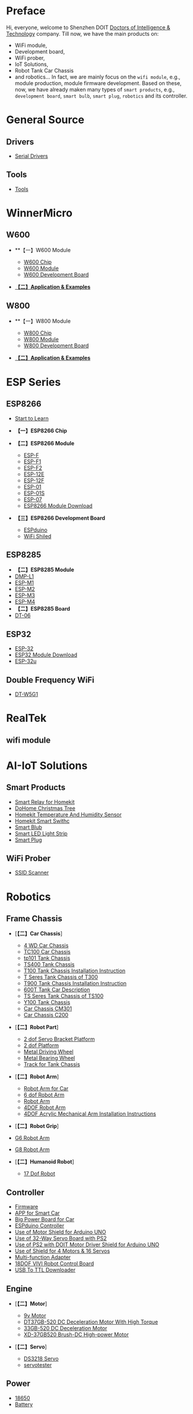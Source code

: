 # Preface

  Hi, everyone, welcome to Shenzhen DOIT [Doctors of Intelligence & Technology](http://doit.am/) company. Till now, we have the main products on:
* WiFi module,
* Development board,
* WiFi prober,
* IoT Solutions,
* Robot Tank Car Chassis
* and robotics...
  In fact, we are mainly focus on the `wifi module`, e.g., module production, module firmware development. Based on these, now, we have already maken many types of `smart products`, e.g., `development board`, `smart bulb`, `smart plug`, `robotics` and its controller.

# General Source
## Drivers
  * [Serial Drivers](/GeneralSource/drivers.md)

## Tools
  * [Tools](/GeneralSource/softwareTools.md)

# WinnerMicro

## W600

* **【一】W600 Module
  * [W600 Chip](C/C语言学习笔记-CH01-编程基础.md)
  * [W600 Module](C/C语言学习笔记-CH02-基本语法.md)
  * [W600 Development Board](C/C语言学习笔记-CH03-数组.md)
  
* [**【二】Application & Examples**](C/C-Code.md)



## W800

* **【一】W800 Module
  * [W800 Chip](C/C语言学习笔记-CH01-编程基础.md)
  * [W800 Module](C/C语言学习笔记-CH02-基本语法.md)
  * [W800 Development Board](C/C语言学习笔记-CH03-数组.md)
  
* [**【二】Application & Examples**](C/C-Code.md)


# ESP Series

## ESP8266
* [Start to Learn](ESPSeries/start/start.md)

* **【一】ESP8266 Chip**
  
* **【二】ESP8266 Module**
  * [ESP-F](ESPSeries/ESP8266/ESPF/espf.md)
  * [ESP-F1](ESPSeries/ESP8266/ESPF1/espf1.md)
  * [ESP-F2](ESPSeries/ESP8266/ESPF2/espf2.md)
  * [ESP-12E](ESPSeries/ESP8266/ESP12E/12e.md)
  * [ESP-12F](ESPSeries/ESP8266/ESP12F/esp12f.md)
  * [ESP-01](ESPSeries/ESP8266/ESP01/esp01.md)
  * [ESP-01S](ESPSeries/ESP8266/ESP01s/esp01s.md)
  * [ESP-07](ESPSeries/ESP8266/ESP07/esp07.md)
  * [ESP8266 Module Download](ESPSeries/ESP8266/ESP8266ModuleDownload/ESP8266ModuleDownload.md)
  
  
  
* **【三】ESP8266 Development Board**
  * [ESPduino](ESPSeries/ESP8266/ESPDUINO/espduino.md)
  * [WiFi Shiled](C/C语言学习笔记-CH03-数组.md)
  

## ESP8285
* **【二】ESP8285 Module**
* [DMP-L1](ESPSeries/ESP8285/dmpl1/dmpl1.md)
* [ESP-M1](ESPSeries/ESP8285/espm1/espm1.md)
* [ESP-M2](ESPSeries/ESP8285/espm2/espm2.md)
* [ESP-M3](ESPSeries/ESP8285/espm3/espm3.md)
* [ESP-M4](ESPSeries/ESP8285/espm4/espm4.md)
* **【二】ESP8285 Board**
* [DT-06](ESPSeries/ESP8285/DT06/DT06.md)

## ESP32

* [ESP-32](ESPSeries/ESP32/ESP32/esp32.md)
* [ESP32 Module Download](ESPSeries/ESP32/ESP32ModuleDownload/ESP32ModuleDownload.md)
* [ESP-32u](ESPSeries/ESP32/ESP32u/esp32u.md)

## Double Frequency WiFi

* [DT-W5G1](ESPSeries/W5G1/W15G.md)

# RealTek

## wifi module




# AI-IoT Solutions

## Smart Products

* [Smart Relay for Homekit](SmartProduct/homekit2relay/homekitrelay.md)
* [DoHome Christmas Tree](SmartProduct/DoHomeChristmasTree/DoHomeChristmasTree.md)
* [Homekit Temperature And Humidity Sensor](SmartProduct/HomeKitTemAndHum/HomeKitTemAndHum.md)
* [Homekit Smart Swithc](SmartProduct/HomekitSmartSwithc/HomekitSmartSwithc.md)
* [Smart Blub](OJ/README.md)
* [Smart LED Light Strip](OJ/README.md)
* [Smart Plug](OJ/README.md)
## WiFi Prober

* [SSID Scanner](Prober/ssid/ssid.md)

# Robotics

## Frame Chassis

* [**【二】Car Chassis**]
  * [4 WD Car Chassis](Robot/FrameChassis/4wdcarchassis/4wdcarchassis.md)
  * [TC100 Car Chassis](Robot/FrameChassis/TC100/tc100.md)
  * [tp101 Tank Chassis](Robot/FrameChassis/tp101/tp101.md)
  * [TS400 Tank Chassis](Robot/FrameChassis/TS400/ts400.md)
  * [T100 Tank Chassis Installation Instruction](Robot/FrameChassis/Tseriestank/T100/T100.md)
  * [T Seres Tank Chassis of T300](Robot/FrameChassis/Tseriestank/T300/Tseriest300.md)
  * [T900 Tank Chassis Installation Instruction](Robot/FrameChassis/Tseriestank/T900/T900.md)
  * [600T Tank Car Description](Robot/FrameChassis/Tseriestank/600T/600T.md)
  * [TS Seres Tank Chassis of TS100](Robot/FrameChassis/TStank/TStank.md)
  * [Y100 Tank Chassis](Robot/FrameChassis/Y100/Y100.md)
  * [Car Chassis CM301](Robot/FrameChassis/CM301/CM301.md)
  * [Car Chassis C200](Robot/FrameChassis/C200/C200.md)
* [**【二】Robot Part**]
  
  * [2 dof Servo Bracket Platform](Robot/FrameChassis/2dofbracket/2dofservobracket.md)
  * [2 dof Platform](Robot/FrameChassis/2dofplatform/2dofplatform.md)
  * [Metal Driving Wheel](Robot/FrameChassis/MetaDrivingWheel/metaldrivingwheel.md)
  * [Metal Bearing Wheel](Robot/FrameChassis/MetalBearingWheel/MetalBearingWheel.md)
  * [Track for Tank Chassis](Robot/FrameChassis/track/track.md)
* [**【二】Robot Arm**]
  * [Robot Arm for Car](Robot/FrameChassis/cararm/cararm.md)
  * [6 dof Robot Arm](Robot/FrameChassis/gxrobotarm/gxrobotarm.md)
  * [Robot Arm](Robot/FrameChassis/robotarm/robotarm.md)
  * [4DOF Robot Arm](Robot/FrameChassis/4DOFRoboticArm/4DOFRobotArm.md)
  * [4DOF Acrylic Mechanical Arm Installation Instructions](Robot/FrameChassis/4DOFAcrylicMechanicalArm/4DOFAcrylicMechanicalArm.md)
* [**【二】Robot Grip**]
* [G6 Robot Arm](Robot/FrameChassis/g6/g6.md)
* [G8 Robot Arm](Robot/FrameChassis/g8/g8.md)
* [**【二】Humanoid Robot**]
  * [17 Dof Robot](Robot/FrameChassis/17dof/17dofhumanoid.md)

## Controller

* [Firmware](Robot/Controller/app/firmware.md)
* [APP for Smart Car](Robot/Controller/app/AppforSmartCar.md)
* [Big Power Board for Car](Robot/Controller/controller/BigPowerBoard.md)
* [ESPduino Controller](Robot/Controller/controller/espduinoController.md)
* [Use of Motor Shield for Arduino UNO](Robot/Controller/controller/unomotorshield.md)
* [Use of 32-Way Servo Board with PS2](Robot/Controller/ps2/PS2SERVO32.md)
* [Use of PS2 with DOIT Motor Driver Shield for Arduino UNO](Robot/Controller/ps2/ps2.md)
* [Use of Shield for 4 Motors & 16 Servos](Robot/Controller/ps2/4motor16servo.md)
* [Multi-function Adapter](Robot/Controller/MultifunctionAdapter/Multi-functionAdapter.md)
* [18DOF VIVI Robot Control Board](Robot/Controller/vivirobot/vivirobot.md)
* [USB To TTL Downloader](Robot/Controller/USBToTTLDownloader/USBToTTLDownloader.md)

## Engine
* [**【二】Motor**]
  * [9v Motor](Robot/Engine/9vMotor/9vmotor.md)
  * [DT37GB-520 DC Deceleration Motor With High Torque](Robot/Engine/DT37GBMotor/DT37GB-520Motor.md)
  * [33GB-520 DC Deceleration Motor](Robot/Engine/33GB-520DCMotor/33GB-520DCMotor.md)
  * [XD-37GB520 Brush-DC High-power Motor](Robot/Engine/XD-37GB520DCMotor/XD-37GB520DCMotor.md)

* [**【二】Servo**]
  * [DS3218 Servo](Robot/Engine/ds3218/ds3218.md)
  * [servotester](Robot/Engine/servotester/servoTester.md)

## Power

* [18650](FrontEnd/Vue/idea-to-vue.md)
* [Battery](FrontEnd/Vue/vue-base-notes.md)



